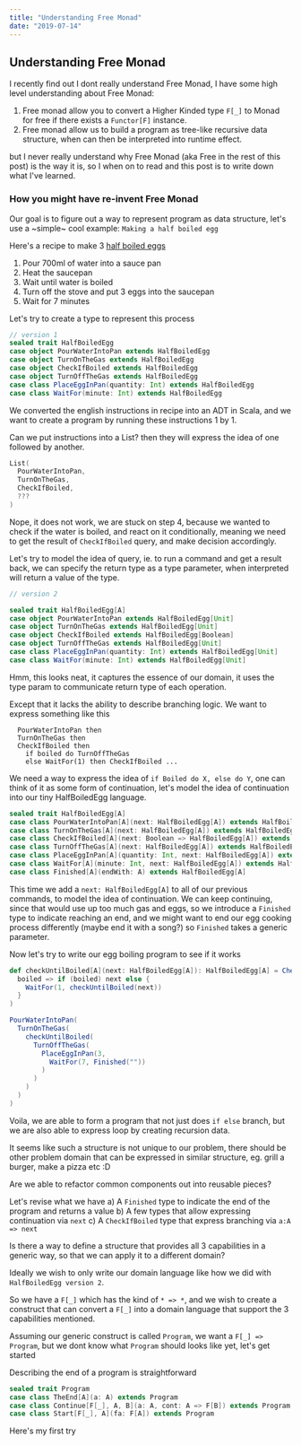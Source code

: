 ```yaml
---
title: "Understanding Free Monad"
date: "2019-07-14"
---
```


## Understanding Free Monad

I recently find out I dont really understand Free Monad, I have some high level understanding about Free Monad:

1. Free monad allow you to convert a Higher Kinded type `F[_]` to Monad for free if there exists a `Functor[F]` instance.
2. Free monad allow us to build a program as tree-like recursive data structure, when can then be interpreted into runtime effect.

but I never really understand why Free Monad (aka Free in the rest of this post) is the way it is, so I when on to read and this post is to write down what I've learned.

### How you might have re-invent Free Monad

Our goal is to figure out a way to represent program as data structure, let's use a ~simple~ cool example: `Making a half boiled egg`  

Here's a recipe to make 3 [half boiled eggs](https://www.malaysianchinesekitchen.com/half-boiled-eggs/)

1. Pour 700ml of water into a sauce pan
2. Heat the saucepan
3. Wait until water is boiled
5. Turn off the stove and put 3 eggs into the saucepan 
6. Wait for 7 minutes

Let's try to create a type to represent this process

```scala
// version 1
sealed trait HalfBoiledEgg
case object PourWaterIntoPan extends HalfBoiledEgg
case object TurnOnTheGas extends HalfBoiledEgg
case object CheckIfBoiled extends HalfBoiledEgg
case object TurnOffTheGas extends HalfBoiledEgg
case class PlaceEggInPan(quantity: Int) extends HalfBoiledEgg
case class WaitFor(minute: Int) extends HalfBoiledEgg
``` 

We converted the english instructions in recipe into an ADT in Scala, and we want to create a program by running these instructions 1 by 1.

Can we put instructions into a List? then they will express the idea of one followed by another.

```scala
List(
  PourWaterIntoPan,
  TurnOnTheGas,
  CheckIfBoiled,
  ???
)
```  

Nope, it does not work, we are stuck on step 4, because we wanted to check if the water is boiled, and react on it conditionally, meaning we need to get the result of `CheckIfBoiled` query, and make decision accordingly.

Let's try to model the idea of query, ie. to run a command and get a result back, we can specify the return type as a type parameter, when interpreted will return a value of the type. 

```scala
// version 2

sealed trait HalfBoiledEgg[A]
case object PourWaterIntoPan extends HalfBoiledEgg[Unit]
case object TurnOnTheGas extends HalfBoiledEgg[Unit]
case object CheckIfBoiled extends HalfBoiledEgg[Boolean]
case object TurnOffTheGas extends HalfBoiledEgg[Unit]
case class PlaceEggInPan(quantity: Int) extends HalfBoiledEgg[Unit]
case class WaitFor(minute: Int) extends HalfBoiledEgg[Unit]
```
Hmm, this looks neat, it captures the essence of our domain, it uses the type param to communicate return type of each operation.

Except that it lacks the ability to describe branching logic. We want to express something like this

```
  PourWaterIntoPan then 
  TurnOnTheGas then
  CheckIfBoiled then 
    if boiled do TurnOffTheGas
    else WaitFor(1) then CheckIfBoiled ...
```

We need a way to express the idea of `if Boiled do X, else do Y`, one can think of it as some form of continuation, let's model the idea of continuation into our tiny HalfBoiledEgg language.

```scala
sealed trait HalfBoiledEgg[A]
case class PourWaterIntoPan[A](next: HalfBoiledEgg[A]) extends HalfBoiledEgg[A]
case class TurnOnTheGas[A](next: HalfBoiledEgg[A]) extends HalfBoiledEgg[Unit]
case class CheckIfBoiled[A](next: Boolean => HalfBoiledEgg[A]) extends HalfBoiledEgg[A]
case class TurnOffTheGas[A](next: HalfBoiledEgg[A]) extends HalfBoiledEgg[A]
case class PlaceEggInPan[A](quantity: Int, next: HalfBoiledEgg[A]) extends HalfBoiledEgg[A]
case class WaitFor[A](minute: Int, next: HalfBoiledEgg[A]) extends HalfBoiledEgg[A]
case class Finished[A](endWith: A) extends HalfBoiledEgg[A]
```

This time we add a `next: HalfBoiledEgg[A]` to all of our previous commands, to model the idea of continuation. We can keep continuing, since that would use up too much gas and eggs, so we introduce a `Finished` type to indicate reaching an end, and we might want to end our egg cooking process differently (maybe end it with a song?) so `Finished` takes a generic parameter.

Now let's try to write our egg boiling program to see if it works

```scala
def checkUntilBoiled[A](next: HalfBoiledEgg[A]): HalfBoiledEgg[A] = CheckIfBoiled(
  boiled => if (boiled) next else {
    WaitFor(1, checkUntilBoiled(next))
  } 
) 

PourWaterIntoPan(
  TurnOnTheGas(
    checkUntilBoiled(
      TurnOffTheGas(
        PlaceEggInPan(3,
          WaitFor(7, Finished(""))
        )
      )
    )
  )
)
```

Voila, we are able to form a program that not just does `if else` branch, but we are also able to express loop by creating recursion data.

It seems like such a structure is not unique to our problem, there should be other problem domain that can be expressed in similar structure, eg. grill a burger, make a pizza etc :D

Are we able to refactor common components out into reusable pieces? 

Let's revise what we have
a) A `Finished` type to indicate the end of the program and returns a value
b) A few types that allow expressing continuation via `next`
c) A `CheckIfBoiled` type that express branching via `a:A => next`

Is there a way to define a structure that provides all 3 capabilities in a generic way, so that we can apply it to a different domain?

Ideally we wish to only write our domain language like how we did with `HalfBoiledEgg version 2`.

So we have a `F[_]` which has the kind of `* => *`, and we wish to create a construct that can convert a `F[_]` into a domain language that support the 3 capabilities mentioned.

Assuming our generic construct is called `Program`, we want a `F[_] => Program`, but we dont know what `Program` should looks like yet, let's get started

Describing the end of a program is straightforward

```scala
sealed trait Program
case class TheEnd[A](a: A) extends Program 
case class Continue[F[_], A, B](a: A, cont: A => F[B]) extends Program
case class Start[F[_], A](fa: F[A]) extends Program
```

Here's my first try
